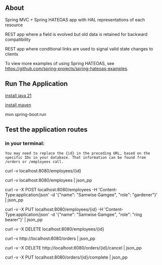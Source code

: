 ## About

Spring MVC + Spring HATEOAS app with HAL representations of each resource

REST app where a field is evolved but old data is retained for backward compatibility

REST app where conditional links are used to signal valid state changes to clients

To view more examples of using Spring HATEOAS, see https://github.com/spring-projects/spring-hateoas-examples.

## Run The Application

[install java 21](https://gist.github.com/kalilscr/16149c2533ae57d1824a70b56eac93a8)

[install maven](https://gist.github.com/kalilscr/a8dc1f0f8f6877f9fcc36bb1d179fc48)

mvn spring-boot:run

## Test the application routes

### in your terminal:

`You may need to replace the {id} in the preceding URL, based on the specific IDs in your database. That information can be found from /orders or /employees call.`

curl -v localhost:8080/employees/{id}

curl -v localhost:8080/employees | json_pp

curl -v -X POST localhost:8080/employees
-H 'Content-Type:application/json'
-d '{"name": "Samwise Gamgee", "role": "gardener"}' | json_pp

curl -v -X PUT localhost:8080/employees/{id}
-H 'Content-Type:application/json'
-d '{"name": "Samwise Gamgee", "role": "ring bearer"}' | json_pp

curl -v -X DELETE localhost:8080/employees/{id}

curl -v http://localhost:8080/orders | json_pp

curl -v -X DELETE http://localhost:8080/orders/{id}/cancel | json_pp

curl -v -X PUT localhost:8080/orders/{id}/complete | json_pp
